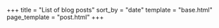 +++
title = "List of blog posts"
sort_by = "date"
template = "base.html"
page_template = "post.html"
+++
